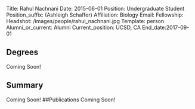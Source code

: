 Title: Rahul Nachnani
Date: 2015-06-01
Position: Undergraduate Student
Position_suffix: (Ashleigh Schaffer)
Affiliation: Biology
Email: 
Fellowship:
Headshot: /images/people/rahul_nachnani.jpg
Template: person
Alumni_or_current: Alumni
Current_position: UCSD, CA
End_date:2017-09-01
<!-- Status: draft -->

## Degrees
Coming Soon!
## Summary
Coming Soon!
##Publications
Coming Soon!